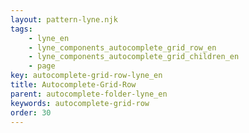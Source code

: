 ```yaml
---
layout: pattern-lyne.njk
tags: 
    - lyne_en
    - lyne_components_autocomplete_grid_row_en
    - lyne_components_autocomplete_grid_children_en
    - page
key: autocomplete-grid-row-lyne_en
title: Autocomplete-Grid-Row
parent: autocomplete-folder-lyne_en
keywords: autocomplete-grid-row
order: 30
---
```

